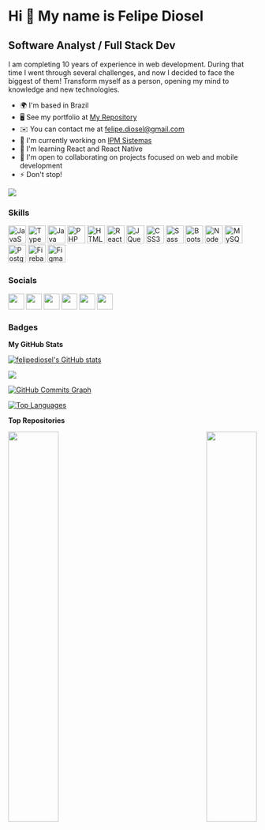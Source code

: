 Hi 👋 My name is Felipe Diosel
==============================

Software Analyst / Full Stack Dev
---------------------------------

I am completing 10 years of experience in web development. During that time I went through several challenges, and now I decided to face the biggest of them! Transform myself as a person, opening my mind to knowledge and new technologies.

* 🌍  I'm based in Brazil
* 🖥️  See my portfolio at [My Repository](http://github.com/felipediosel?tab=repositories)
* ✉️  You can contact me at [felipe.diosel@gmail.com](mailto:felipe.diosel@gmail.com)
* 🚀  I'm currently working on [IPM Sistemas](http://www.ipm.com.br)
* 🧠  I'm learning React and React Native
* 🤝  I'm open to collaborating on projects focused on web and mobile development
* ⚡  Don't stop!

<a href="https://www.github.com/felipediosel" target="_blank" rel="noreferrer"><img
src="https://img.shields.io/github/followers/felipediosel?logo=github&style=for-the-badge&color=0891b2&labelColor=22272e" /></a>

### Skills

<p align="left">
<a href="https://developer.mozilla.org/en-US/docs/Web/JavaScript" target="_blank" rel="noreferrer"><img src="https://raw.githubusercontent.com/danielcranney/readme-generator/main/public/icons/skills/javascript-colored.svg" width="36" height="36" alt="JavaScript" /></a>
<a href="https://www.typescriptlang.org/" target="_blank" rel="noreferrer"><img src="https://raw.githubusercontent.com/danielcranney/readme-generator/main/public/icons/skills/typescript-colored.svg" width="36" height="36" alt="TypeScript" /></a>
<a href="https://www.oracle.com/java/" target="_blank" rel="noreferrer"><img src="https://raw.githubusercontent.com/danielcranney/readme-generator/main/public/icons/skills/java-colored.svg" width="36" height="36" alt="Java" /></a>
<a href="https://www.php.net/" target="_blank" rel="noreferrer"><img src="https://raw.githubusercontent.com/danielcranney/readme-generator/main/public/icons/skills/php-colored.svg" width="36" height="36" alt="PHP" /></a>
<a href="https://developer.mozilla.org/en-US/docs/Glossary/HTML5" target="_blank" rel="noreferrer"><img src="https://raw.githubusercontent.com/danielcranney/readme-generator/main/public/icons/skills/html5-colored.svg" width="36" height="36" alt="HTML5" /></a>
<a href="https://reactjs.org/" target="_blank" rel="noreferrer"><img src="https://raw.githubusercontent.com/danielcranney/readme-generator/main/public/icons/skills/react-colored.svg" width="36" height="36" alt="React" /></a>
<a href="https://jquery.com/" target="_blank" rel="noreferrer"><img src="https://raw.githubusercontent.com/danielcranney/readme-generator/main/public/icons/skills/jquery-colored.svg" width="36" height="36" alt="JQuery" /></a>
<a href="https://www.w3.org/TR/CSS/#css" target="_blank" rel="noreferrer"><img src="https://raw.githubusercontent.com/danielcranney/readme-generator/main/public/icons/skills/css3-colored.svg" width="36" height="36" alt="CSS3" /></a>
<a href="https://sass-lang.com/" target="_blank" rel="noreferrer"><img src="https://raw.githubusercontent.com/danielcranney/readme-generator/main/public/icons/skills/sass-colored.svg" width="36" height="36" alt="Sass" /></a>
<a href="https://getbootstrap.com/" target="_blank" rel="noreferrer"><img src="https://raw.githubusercontent.com/danielcranney/readme-generator/main/public/icons/skills/bootstrap-colored.svg" width="36" height="36" alt="Bootstrap" /></a>
<a href="https://nodejs.org/en/" target="_blank" rel="noreferrer"><img src="https://raw.githubusercontent.com/danielcranney/readme-generator/main/public/icons/skills/nodejs-colored.svg" width="36" height="36" alt="NodeJS" /></a>
<a href="https://www.mysql.com/" target="_blank" rel="noreferrer"><img src="https://raw.githubusercontent.com/danielcranney/readme-generator/main/public/icons/skills/mysql-colored.svg" width="36" height="36" alt="MySQL" /></a>
<a href="https://www.postgresql.org/" target="_blank" rel="noreferrer"><img src="https://raw.githubusercontent.com/danielcranney/readme-generator/main/public/icons/skills/postgresql-colored.svg" width="36" height="36" alt="PostgreSQL" /></a>
<a href="https://firebase.google.com/" target="_blank" rel="noreferrer"><img src="https://raw.githubusercontent.com/danielcranney/readme-generator/main/public/icons/skills/firebase-colored.svg" width="36" height="36" alt="Firebase" /></a>
<a href="https://www.figma.com/" target="_blank" rel="noreferrer"><img src="https://raw.githubusercontent.com/danielcranney/readme-generator/main/public/icons/skills/figma-colored.svg" width="36" height="36" alt="Figma" /></a>
</p>

### Socials

<p align="left"> <a href="https://discord.com/users/felipediosel" target="_blank" rel="noreferrer"><img src="https://raw.githubusercontent.com/danielcranney/readme-generator/main/public/icons/socials/discord.svg" width="32" height="32" /></a> <a href="https://www.facebook.com/felipediosel.kreuschlopes" target="_blank" rel="noreferrer"><img src="https://raw.githubusercontent.com/danielcranney/readme-generator/main/public/icons/socials/facebook.svg" width="32" height="32" /></a> <a href="https://www.github.com/felipediosel" target="_blank" rel="noreferrer"><img src="https://raw.githubusercontent.com/danielcranney/readme-generator/main/public/icons/socials/github.svg" width="32" height="32" /></a> <a href="http://www.instagram.com/fdiosel" target="_blank" rel="noreferrer"><img src="https://raw.githubusercontent.com/danielcranney/readme-generator/main/public/icons/socials/instagram.svg" width="32" height="32" /></a> <a href="https://www.linkedin.com/in/felipe-diosel-3886b2138/" target="_blank" rel="noreferrer"><img src="https://raw.githubusercontent.com/danielcranney/readme-generator/main/public/icons/socials/linkedin.svg" width="32" height="32" /></a> <a href="https://www.twitter.com/felipediosel" target="_blank" rel="noreferrer"><img src="https://raw.githubusercontent.com/danielcranney/readme-generator/main/public/icons/socials/twitter.svg" width="32" height="32" /></a></p>

### Badges

<b>My GitHub Stats</b>

<a href="http://www.github.com/felipediosel"><img src="https://github-readme-stats.vercel.app/api?username=felipediosel&show_icons=true&hide=&count_private=true&title_color=ec4899&text_color=ffffff&icon_color=0891b2&bg_color=22272e&hide_border=true&show_icons=true" alt="felipediosel's GitHub stats" /></a>

<a href="http://www.github.com/felipediosel"><img src="https://github-readme-streak-stats.herokuapp.com/?user=felipediosel&stroke=ffffff&background=22272e&ring=ec4899&fire=ec4899&currStreakNum=ffffff&currStreakLabel=ec4899&sideNums=ffffff&sideLabels=ffffff&dates=ffffff&hide_border=true" /></a>

<a href="http://www.github.com/felipediosel"><img src="https://activity-graph.herokuapp.com/graph?username=felipediosel&bg_color=22272e&color=ffffff&line=0891b2&point=ffffff&area_color=22272e&area=true&hide_border=true&custom_title=GitHub%20Commits%20Graph" alt="GitHub Commits Graph" /></a>

<a href="https://github.com/felipediosel" align="left"><img src="https://github-readme-stats.vercel.app/api/top-langs/?username=felipediosel&langs_count=10&title_color=ec4899&text_color=ffffff&icon_color=0891b2&bg_color=22272e&hide_border=true&locale=en&custom_title=Top%20%Languages" alt="Top Languages" /></a>

<b>Top Repositories</b>

<div width="100%" align="center"><a href="https://github.com/felipediosel/mtr-academia" align="left"><img align="left" width="45%" src="https://github-readme-stats.vercel.app/api/pin/?username=felipediosel&repo=mtr-academia&title_color=ec4899&text_color=ffffff&icon_color=0891b2&bg_color=22272e&hide_border=true&locale=en" /></a><a href="https://github.com/felipediosel/mini-e-com-base" align="right"><img align="right" width="45%" src="https://github-readme-stats.vercel.app/api/pin/?username=felipediosel&repo=mini-e-com-base&title_color=ec4899&text_color=ffffff&icon_color=0891b2&bg_color=22272e&hide_border=true&locale=en" /></a></div><br /><br /><br /><br /><br /><br /><br />
